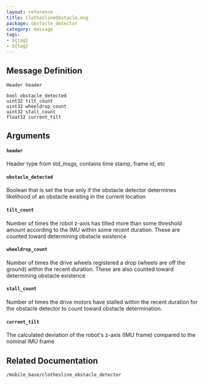 ```yaml
---
layout: reference
title: ClotheslineObstacle.msg
package: obstacle_detector
category: message
tags: 
- ${tag}
- ${tag}
---
```


## Message Definition
```
Header header

bool obstacle_detected
uint32 tilt_count
uint32 wheeldrop_count
uint32 stall_count
float32 current_tilt
```

## Arguments
#### `header`
Header type from std_msgs, contains time stamp, frame id, etc
#### `obstacle_detected`
Boolean that is set the true only if the obstacle detector determines likelihood of an obstacle existing in the current location
#### `tilt_count`
Number of times the robot z-axis has tilted more than some threshold amount according to the IMU within some recent duration. These are counted toward determining obstacle existence
#### `wheeldrop_count`
Number of times the drive wheels registered a drop (wheels are off the ground) within the recent duration. These are also counted toward determining obstacle existence
#### `stall_count`
Number of times the drive motors have stalled within the recent duration for the obstacle detector to count toward obstacle determination.
#### `current_tilt`
The calculated deviation of the robot's z-axis (IMU frame) compared to the nominal IMU frame

## Related Documentation
``/mobile_base/clothesline_obstacle_detector``  
